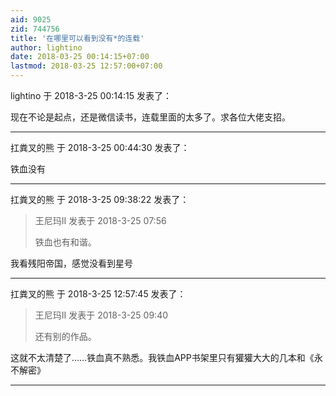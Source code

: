 ```yaml
---
aid: 9025
zid: 744756
title: '在哪里可以看到没有*的连载'
author: lightino
date: 2018-03-25 00:14:15+07:00
lastmod: 2018-03-25 12:57:00+07:00
---
```


lightino 于 2018-3-25 00:14:15 发表了：

现在不论是起点，还是微信读书，连载里面的太多了。求各位大佬支招。

---------

扛粪叉的熊 于 2018-3-25 00:44:30 发表了：

铁血没有

---------

扛粪叉的熊 于 2018-3-25 09:38:22 发表了：

> 王尼玛II 发表于 2018-3-25 07:56
> 
> 铁血也有和谐。



我看残阳帝国，感觉没看到星号

---------

扛粪叉的熊 于 2018-3-25 12:57:45 发表了：

> 王尼玛II 发表于 2018-3-25 09:40
> 
> 还有别的作品。



这就不太清楚了……铁血真不熟悉。我铁血APP书架里只有獾獾大大的几本和《永不解密》

---------

